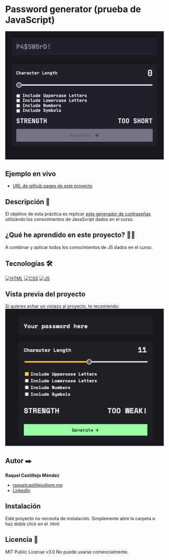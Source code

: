 # Password generator (prueba de JavaScript)

![Imagen del proyecto](https://github.com/raquel-castillejo/032-password-generator/blob/main/COVER.png)

## Ejemplo en vivo

- [URL de github pages de este proyecto](https://raquel-castillejo.github.io/032-password-generator/)

## Descripción 📑

El objetivo de esta práctica es replicar [este generador de contraseñas](https://doriandesings.github.io/password-generator-vanilla/) utilizando los conocimientos de JavaScript dados en el curso.

## ¿Qué he aprendido en este proyecto? 🙇🏻

A combinar y aplicar todos los conocimientos de JS dados en el curso.

## Tecnologías 🛠

<!-- Iconos sacados de: https://github.com/hendrasob/badges/blob/master/README.md y https://github.com/alexandresanlim/Badges4-README.md-Profile -->

[![HTML](https://img.shields.io/badge/HTML5-E34F26?style=for-the-badge&logo=html5&logoColor=white)](https://es.wikipedia.org/wiki/HTML5)
[![CSS](https://img.shields.io/badge/CSS3-1572B6?style=for-the-badge&logo=css3&logoColor=white)](https://es.wikipedia.org/wiki/CSS)
[![JS](https://img.shields.io/badge/JavaScript-F7DF1E?style=for-the-badge&logo=javascript&logoColor=black)](https://es.wikipedia.org/wiki/JavaScript)

## Vista previa del proyecto

Si quieres echar un vistazo al proyecto, te recomiendo:
![Captura del proyecto](https://github.com/raquel-castillejo/032-password-generator/blob/main/my-design.png)

## Autor ✒️

**Raquel Castillejo Méndez**

- [raquelcastillejo@pm.me](raquelcastillejo@pm.me)
- [LinkedIn](https://www.linkedin.com/in/raquel-castillejo-mendez)

## Instalación

Este proyecto no necesita de instalación. Simplemente abre la carpeta o haz doble click en el .html

## Licencia 📄

MIT Public License v3.0
No puede usarse comencialmente.
